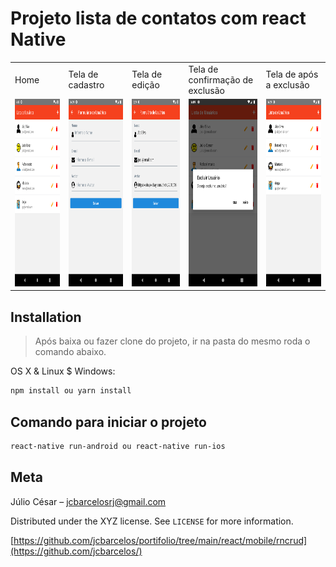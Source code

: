 # Projeto lista de contatos com react Native

<table>
  <tr>
    <td>Home</td>
     <td>Tela de cadastro</td>
     <td>Tela de edição</td>
     <td>Tela de confirmação de exclusão</td>
      <td>Tela de após a exclusão</td>
  </tr>
  <tr>
    <td><img src="./Screenshot_1618164577.png" width=300 height=300></td>
    <td><img src="./Screenshot_1618164581.png" width=300 height=300></td>
    <td><img src="./Screenshot_1618164587.png" width=300 height=300></td>
		<td><img src="./Screenshot_1618164591.png" width=300 height=300></td>
    <td><img src="./Screenshot_1618164594.png" width=300 height=300></td>
  </tr>
 </table>

## Installation
> Após baixa ou fazer clone do projeto, ir na pasta do mesmo roda o comando abaixo.

OS X & Linux $ Windows:
```sh
npm install ou yarn install
```

## Comando para iniciar o projeto

```sh
react-native run-android ou react-native run-ios
```

## Meta

Júlio César –  jcbarcelosrj@gmail.com

Distributed under the XYZ license. See ``LICENSE`` for more information.

[https://github.com/jcbarcelos/portifolio/tree/main/react/mobile/rncrud](https://github.com/jcbarcelos/)
